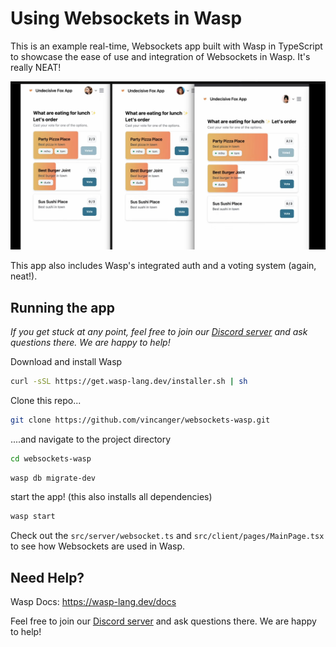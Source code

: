 # Using Websockets in Wasp

This is an example real-time, Websockets app built with Wasp in TypeScript to showcase the ease of use and integration of Websockets in Wasp. It's really NEAT!

[![wasp websockets app](image.png)](https://www.youtube.com/watch?v=Twy-2P0Co6M)


This app also includes Wasp's integrated auth and a voting system (again, neat!).

## Running the app

*If you get stuck at any point, feel free to join our [Discord server](https://discord.gg/rzdnErX) and ask questions there. We are happy to help!*

Download and install Wasp
```bash
curl -sSL https://get.wasp-lang.dev/installer.sh | sh
```


Clone this repo...
```bash
git clone https://github.com/vincanger/websockets-wasp.git
```

....and navigate to the project directory
```bash
cd websockets-wasp
```

```bash
wasp db migrate-dev
```
  
start the app! (this also installs all dependencies)
```bash
wasp start
```

Check out the `src/server/websocket.ts` and `src/client/pages/MainPage.tsx` to see how Websockets are used in Wasp.

## Need Help?

Wasp Docs: https://wasp-lang.dev/docs

Feel free to join our [Discord server](https://discord.gg/rzdnErX) and ask questions there. We are happy to help!